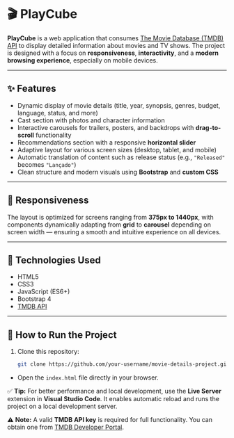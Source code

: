 # 🎬 PlayCube

**PlayCube** is a web application that consumes [The Movie Database (TMDB) API](https://www.themoviedb.org/documentation/api) to display detailed information about movies and TV shows. The project is designed with a focus on **responsiveness**, **interactivity**, and a **modern browsing experience**, especially on mobile devices.

---

## ✨ Features

- Dynamic display of movie details (title, year, synopsis, genres, budget, language, status, and more)
- Cast section with photos and character information
- Interactive carousels for trailers, posters, and backdrops with **drag-to-scroll** functionality
- Recommendations section with a responsive **horizontal slider**
- Adaptive layout for various screen sizes (desktop, tablet, and mobile)
- Automatic translation of content such as release status (e.g., `"Released"` becomes `"Lançado"`)
- Clean structure and modern visuals using **Bootstrap** and **custom CSS**

---

## 📱 Responsiveness

The layout is optimized for screens ranging from **375px to 1440px**, with components dynamically adapting from **grid** to **carousel** depending on screen width — ensuring a smooth and intuitive experience on all devices.

---

## 🧰 Technologies Used

- HTML5  
- CSS3  
- JavaScript (ES6+)  
- Bootstrap 4  
- [TMDB API](https://www.themoviedb.org/documentation/api)

---

## 🚀 How to Run the Project

1. Clone this repository:
   ```bash
   git clone https://github.com/your-username/movie-details-project.git

- Open the `index.html` file directly in your browser.

✅ **Tip:** For better performance and local development, use the **Live Server** extension in **Visual Studio Code**. It enables automatic reload and runs the project on a local development server.

⚠️ **Note:** A valid **TMDB API key** is required for full functionality. You can obtain one from [TMDB Developer Portal](https://developer.themoviedb.org/).

